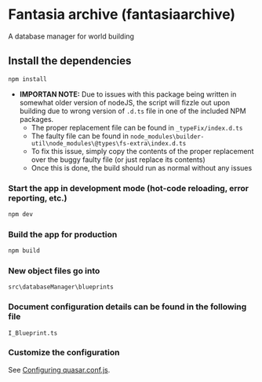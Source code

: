 # Fantasia archive (fantasiaarchive)

A database manager for world building

## Install the dependencies

```bash
npm install
```

- **IMPORTAN NOTE:** Due to issues with this package being written in somewhat older version of nodeJS, the script will fizzle out upon building due to wrong version of `.d.ts` file in one of the included NPM packages.
  - The proper replacement file can be found in `_typeFix/index.d.ts`
  - The faulty file can be found in `node_modules\builder-util\node_modules\@types\fs-extra\index.d.ts`
  - To fix this issue, simply copy the contents of the proper replacement over the buggy faulty file (or just replace its contents)
  - Once this is done, the build should run as normal without any issues

### Start the app in development mode (hot-code reloading, error reporting, etc.)

```bash
npm dev
```

### Build the app for production

```bash
npm build
```

### New object files go into

```
src\databaseManager\blueprints
```

### Document configuration details can be found in the following file

```
I_Blueprint.ts
```

### Customize the configuration

See [Configuring quasar.conf.js](https://quasar.dev/quasar-cli/quasar-conf-js).
